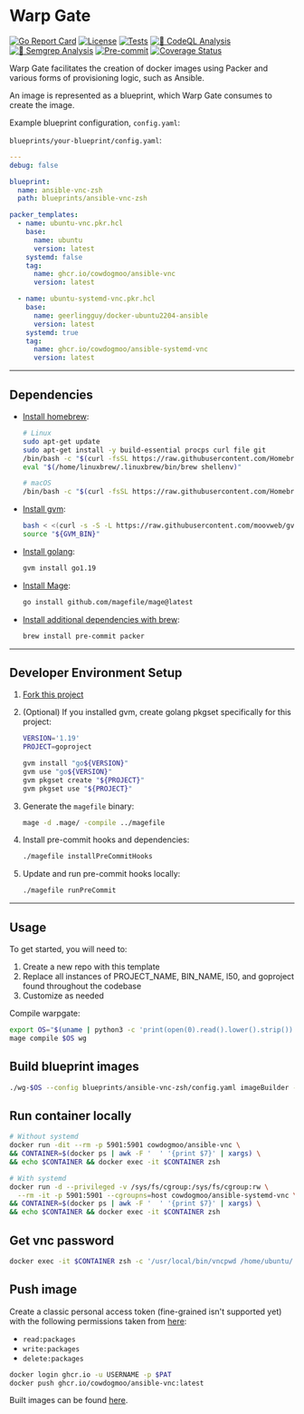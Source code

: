 # Warp Gate

[![Go Report Card](https://goreportcard.com/badge/github.com/l50/goproject)](https://goreportcard.com/report/github.com/l50/goproject)
[![License](https://img.shields.io/github/license/l50/goproject?label=License&style=flat&color=blue&logo=github)](https://github.com/l50/goproject/blob/master/LICENSE)
[![Tests](https://github.com/l50/goproject/actions/workflows/tests.yaml/badge.svg)](https://github.com/l50/goproject/actions/workflows/tests.yaml)
[![🚨 CodeQL Analysis](https://github.com/l50/goproject/actions/workflows/codeql-analysis.yaml/badge.svg)](https://github.com/l50/goproject/actions/workflows/codeql-analysis.yaml)
[![🚨 Semgrep Analysis](https://github.com/l50/goproject/actions/workflows/semgrep.yaml/badge.svg)](https://github.com/l50/goproject/actions/workflows/semgrep.yaml)
[![Pre-commit](https://github.com/l50/goproject/actions/workflows/pre-commit.yaml/badge.svg)](https://github.com/l50/goproject/actions/workflows/pre-commit.yaml)
[![Coverage Status](https://coveralls.io/repos/github/l50/goproject/badge.svg?branch=main)](https://coveralls.io/github/l50/goproject?branch=main)

Warp Gate facilitates the creation of docker images using Packer and
various forms of provisioning logic, such as Ansible.

An image is represented as a blueprint, which Warp Gate consumes
to create the image.

Example blueprint configuration, `config.yaml`:

`blueprints/your-blueprint/config.yaml`:

```yaml
---
debug: false

blueprint:
  name: ansible-vnc-zsh
  path: blueprints/ansible-vnc-zsh

packer_templates:
  - name: ubuntu-vnc.pkr.hcl
    base:
      name: ubuntu
      version: latest
    systemd: false
    tag:
      name: ghcr.io/cowdogmoo/ansible-vnc
      version: latest

  - name: ubuntu-systemd-vnc.pkr.hcl
    base:
      name: geerlingguy/docker-ubuntu2204-ansible
      version: latest
    systemd: true
    tag:
      name: ghcr.io/cowdogmoo/ansible-systemd-vnc
      version: latest
```

---

## Dependencies

- [Install homebrew](https://brew.sh/):

  ```bash
  # Linux
  sudo apt-get update
  sudo apt-get install -y build-essential procps curl file git
  /bin/bash -c "$(curl -fsSL https://raw.githubusercontent.com/Homebrew/install/HEAD/install.sh)"
  eval "$(/home/linuxbrew/.linuxbrew/bin/brew shellenv)"

  # macOS
  /bin/bash -c "$(curl -fsSL https://raw.githubusercontent.com/Homebrew/install/HEAD/install.sh)"
  ```

- [Install gvm](https://github.com/moovweb/gvm):

  ```bash
  bash < <(curl -s -S -L https://raw.githubusercontent.com/moovweb/gvm/master/binscripts/gvm-installer)
  source "${GVM_BIN}"
  ```

- [Install golang](https://go.dev/):

  ```bash
  gvm install go1.19
  ```

- [Install Mage](https://magefile.org/):

  ```bash
  go install github.com/magefile/mage@latest
  ```

- [Install additional dependencies with brew](https://brew.sh/):

  ```bash
  brew install pre-commit packer
  ```

---

## Developer Environment Setup

1. [Fork this project](https://docs.github.com/en/get-started/quickstart/fork-a-repo)

2. (Optional) If you installed gvm, create golang pkgset specifically for this project:

   ```bash
   VERSION='1.19'
   PROJECT=goproject

   gvm install "go${VERSION}"
   gvm use "go${VERSION}"
   gvm pkgset create "${PROJECT}"
   gvm pkgset use "${PROJECT}"
   ```

3. Generate the `magefile` binary:

   ```bash
   mage -d .mage/ -compile ../magefile
   ```

4. Install pre-commit hooks and dependencies:

   ```bash
   ./magefile installPreCommitHooks
   ```

5. Update and run pre-commit hooks locally:

   ```bash
   ./magefile runPreCommit
   ```

---

## Usage

To get started, you will need to:

1. Create a new repo with this template
2. Replace all instances of PROJECT_NAME,
   BIN_NAME, l50, and goproject found throughout the codebase
3. Customize as needed

Compile warpgate:

```bash
export OS="$(uname | python3 -c 'print(open(0).read().lower().strip())')"
mage compile $OS wg
```

## Build blueprint images

```bash
./wg-$OS --config blueprints/ansible-vnc-zsh/config.yaml imageBuilder -p ~/cowdogmoo/ansible-vnc
```

## Run container locally

```bash
# Without systemd
docker run -dit --rm -p 5901:5901 cowdogmoo/ansible-vnc \
&& CONTAINER=$(docker ps | awk -F '  ' '{print $7}' | xargs) \
&& echo $CONTAINER && docker exec -it $CONTAINER zsh

# With systemd
docker run -d --privileged -v /sys/fs/cgroup:/sys/fs/cgroup:rw \
  --rm -it -p 5901:5901 --cgroupns=host cowdogmoo/ansible-systemd-vnc \
&& CONTAINER=$(docker ps | awk -F '  ' '{print $7}' | xargs) \
&& echo $CONTAINER && docker exec -it $CONTAINER zsh
```

## Get vnc password

```bash
docker exec -it $CONTAINER zsh -c '/usr/local/bin/vncpwd /home/ubuntu/.vnc/passwd'
```

## Push image

Create a classic personal access token (fine-grained isn't supported yet)
with the following permissions taken from [here](https://docs.github.com/en/packages/working-with-a-github-packages-registry/working-with-the-container-registry):

- `read:packages`
- `write:packages`
- `delete:packages`

```bash
docker login ghcr.io -u USERNAME -p $PAT
docker push ghcr.io/cowdogmoo/ansible-vnc:latest
```

Built images can be found [here](https://github.com/orgs/CowDogMoo/packages).
